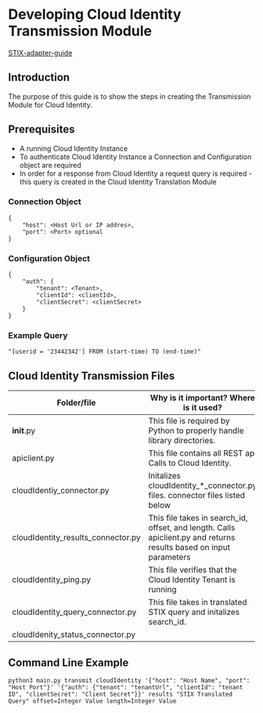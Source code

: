 # Developing Cloud Identity Transmission Module

[STIX-adapter-guide](../../../../../adapter-guide/develop-stix-adapter.md)


## Introduction
The purpose of this guide is to show the steps in creating the Transmission Module for Cloud Identity.  

## Prerequisites
- A running Cloud Identity Instance
- To authenticate Cloud Identity Instance a Connection and Configuration object are required
- In order for a response from Cloud Identity a request query is required - this query is created in the Cloud Identity Translation Module


### Connection Object
```
{
    "host": <Host Url or IP addres>,
    "port": <Port> optional
}
```

### Configuration Object
```
{
    "auth": {
        "tenant": <Tenant>,
        "clientId": <clientId>,
        "clientSecret": <clientSecret>
    }
}
```
### Example Query
```
"[userid = '23442342'] FROM (start-time) TO (end-time)"
```



## Cloud Identity Transmission Files
| Folder/file                 | Why is it important? Where is it used?                                  |
   | --------------------------- | ----------------------------------------------------------------------- |
   | **init**.py                 | This file is required by Python to properly handle library directories. |
   | apiclient.py                | This file contains all REST api Calls to Cloud Identity. |
   | cloudIdentiy_connector.py    | Initalizes cloudIdentity_*_connector.py files. connector files listed below |
   | cloudIdentity_results_connector.py | This file takes in search_id, offset, and length. Calls apiclient.py and returns results based on input parameters | 
   | cloudIdentity_ping.py | This file verifies that the Cloud Identity Tenant is running |
   | cloudIdentity_query_connector.py | This file takes in translated STIX query and initalizes search_id. |
   | cloudIdenity_status_connector.py | 

## Command Line Example

```
python3 main.py transmit cloudIdentity '{"host": "Host Name", "port": "Host Port"}' '{"auth": {"tenant": "tenantUrl", "clientId": "tenant ID", "clientSecret": "Client Secret"}}' results "STIX Translated Query" offset=Integer Value length=Integer Value
```

